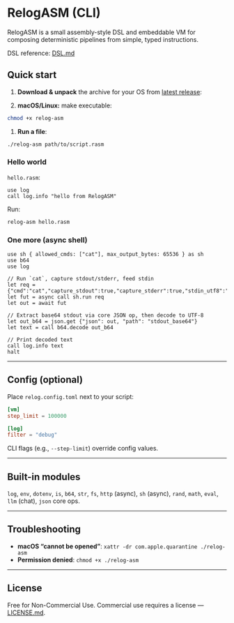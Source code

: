 # RelogASM (CLI)

RelogASM is a small assembly-style DSL and embeddable VM for composing deterministic pipelines from simple, typed instructions. 

DSL reference: [DSL.md](./DSL.md)

## Quick start

1. **Download & unpack** the archive for your OS from [latest release](https://github.com/relogrun/relog-asm/releases/latest):

2. **macOS/Linux:** make executable:

```bash
chmod +x relog-asm
```

1. **Run a file**:

```bash
./relog-asm path/to/script.rasm
```

### Hello world

`hello.rasm`:

```
use log
call log.info "hello from RelogASM"
```

Run:

```bash
relog-asm hello.rasm
```

### One more (async shell)

```
use sh { allowed_cmds: ["cat"], max_output_bytes: 65536 } as sh
use b64
use log

// Run `cat`, capture stdout/stderr, feed stdin
let req = {"cmd":"cat","capture_stdout":true,"capture_stderr":true,"stdin_utf8":"hello"}
let fut = async call sh.run req
let out = await fut

// Extract base64 stdout via core JSON op, then decode to UTF-8
let out_b64 = json.get {"json": out, "path": "stdout_base64"}
let text = call b64.decode out_b64

// Print decoded text
call log.info text
halt
```

---

## Config (optional)

Place `relog.config.toml` next to your script:

```toml
[vm]
step_limit = 100000

[log]
filter = "debug"
```

CLI flags (e.g., `--step-limit`) override config values.

---

## Built-in modules

`log`, `env`, `dotenv`, `is`, `b64`, `str`, `fs`, `http` (async), `sh` (async), `rand`, `math`, `eval`, `llm` (chat), `json` core ops.

---

## Troubleshooting

* **macOS “cannot be opened”**:
  `xattr -dr com.apple.quarantine ./relog-asm`
* **Permission denied**:
  `chmod +x ./relog-asm`

---

## License

Free for Non-Commercial Use. Commercial use requires a license — [LICENSE.md](./LICENSE.md).
